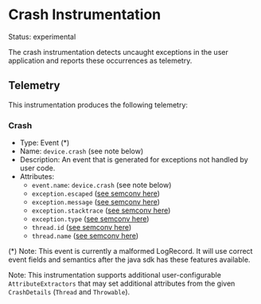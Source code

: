 
# Crash Instrumentation

Status: experimental

The crash instrumentation detects uncaught exceptions in the user
application and reports these occurrences as telemetry.

## Telemetry

This instrumentation produces the following telemetry:

### Crash

* Type: Event (*)
* Name: `device.crash` (see note below)
* Description: An event that is generated for exceptions not handled by user code.
* Attributes:
    * `event.name`: `device.crash` (see note below)
    * `exception.escaped` ([see semconv here](https://github.com/open-telemetry/semantic-conventions/blob/727700406f9e6cc3f4e4680a81c4c28f2eb71569/docs/attributes-registry/exception.md#exception-escaped))
    * `exception.message` ([see semconv here](https://github.com/open-telemetry/semantic-conventions/blob/727700406f9e6cc3f4e4680a81c4c28f2eb71569/docs/attributes-registry/exception.md#exception-message))
    * `exception.stacktrace` ([see semconv here](https://github.com/open-telemetry/semantic-conventions/blob/727700406f9e6cc3f4e4680a81c4c28f2eb71569/docs/attributes-registry/exception.md#exception-stacktrace))
    * `exception.type` ([see semconv here](https://github.com/open-telemetry/semantic-conventions/blob/727700406f9e6cc3f4e4680a81c4c28f2eb71569/docs/attributes-registry/exception.md#exception-type))
    * `thread.id` ([see semconv here](https://github.com/open-telemetry/semantic-conventions/blob/727700406f9e6cc3f4e4680a81c4c28f2eb71569/docs/attributes-registry/thread.md#thread-id))
    * `thread.name` ([see semconv here](https://github.com/open-telemetry/semantic-conventions/blob/727700406f9e6cc3f4e4680a81c4c28f2eb71569/docs/attributes-registry/thread.md#thread-name))

(*) Note: This event is currently a malformed LogRecord. It will use correct event fields
    and semantics after the java sdk has these features available.

Note: This instrumentation supports additional user-configurable `AttributeExtractors` that
may set additional attributes from the given `CrashDetails` (`Thread` and `Throwable`).
